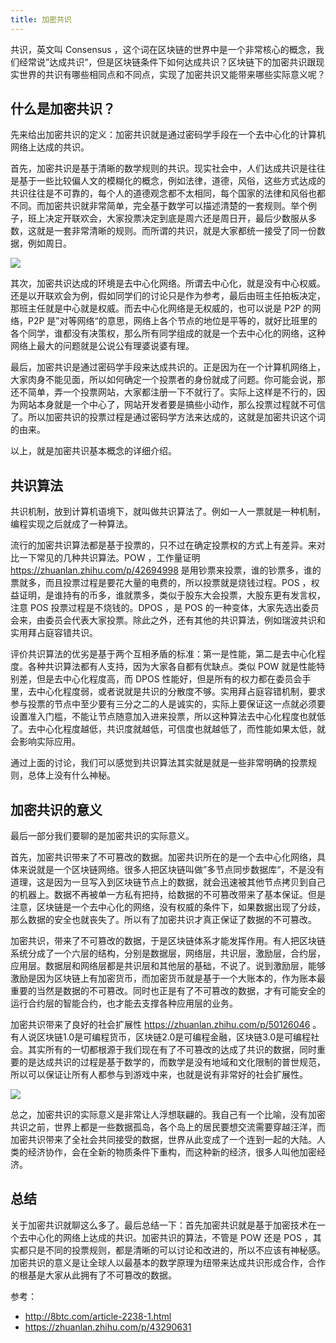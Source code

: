 ```yaml
---
title: 加密共识
---
```


共识，英文叫 Consensus ，这个词在区块链的世界中是一个非常核心的概念，我们经常说”达成共识“，但是区块链条件下如何达成共识？区块链下的加密共识跟现实世界的共识有哪些相同点和不同点，实现了加密共识又能带来哪些实际意义呢？

## 什么是加密共识？

先来给出加密共识的定义：加密共识就是通过密码学手段在一个去中心化的计算机网络上达成的共识。

首先，加密共识是基于清晰的数学规则的共识。现实社会中，人们达成共识是往往是基于一些比较偏人文的模糊化的概念，例如法律，道德，风俗，这些方式达成的共识往往是不可靠的，每个人的道德观念都不太相同，每个国家的法律和风俗也都不同。而加密共识就非常简单，完全基于数学可以描述清楚的一套规则。举个例子，班上决定开联欢会，大家投票决定到底是周六还是周日开，最后少数服从多数，这就是一套非常清晰的规则。而所谓的共识，就是大家都统一接受了同一份数据，例如周日。

![](https://happypeter.github.io/images/2018112301.jpg)

其次，加密共识达成的环境是去中心化网络。所谓去中心化，就是没有中心权威。还是以开联欢会为例，假如同学们的讨论只是作为参考，最后由班主任拍板决定，那班主任就是中心就是权威。而去中心化网络是无权威的，也可以说是 P2P 的网络，P2P 是”对等网络“的意思，网络上各个节点的地位是平等的，就好比班里的各个同学，谁都没有决策权，那么所有同学组成的就是一个去中心化的网络，这种网络上最大的问题就是公说公有理婆说婆有理。


最后，加密共识是通过密码学手段来达成共识的。正是因为在一个计算机网络上，大家肉身不能见面，所以如何确定一个投票者的身份就成了问题。你可能会说，那还不简单，弄一个投票网站，大家都注册一下不就行了。实际上这样是不行的，因为网站本身就是一个中心了，网站开发者要是搞些小动作，那么投票过程就不可信了。所以加密共识的投票过程是通过密码学方法来达成的，这就是加密共识这个词的由来。

以上，就是加密共识基本概念的详细介绍。

## 共识算法

共识机制，放到计算机语境下，就叫做共识算法了。例如一人一票就是一种机制，编程实现之后就成了一种算法。

流行的加密共识算法都是基于投票的，只不过在确定投票权的方式上有差异。来对比一下常见的几种共识算法。POW ，工作量证明 https://zhuanlan.zhihu.com/p/42694998  是用钞票来投票，谁的钞票多，谁的票就多，而且投票过程是要花大量的电费的，所以投票就是烧钱过程。POS ，权益证明，是谁持有的币多，谁就票多，类似于股东大会投票，大股东更有发言权，注意 POS 投票过程是不烧钱的。DPOS ，是 POS 的一种变体，大家先选出委员会来，由委员会代表大家投票。除此之外，还有其他的共识算法，例如瑞波共识和实用拜占庭容错共识。

评价共识算法的优劣是基于两个互相矛盾的标准：第一是性能，第二是去中心化程度。各种共识算法都有人支持，因为大家各自都有优缺点。类似 POW 就是性能特别差，但是去中心化程度高，而 DPOS 性能好，但是所有的权力都在委员会手里，去中心化程度弱，或者说就是共识的分散度不够。实用拜占庭容错机制，要求参与投票的节点中至少要有三分之二的人是诚实的，实际上要保证这一点就必须要设置准入门槛，不能让节点随意加入进来投票，所以这种算法去中心化程度也就低了。去中心化程度越低，共识度就越低，可信度也就越低了，而性能如果太低，就会影响实际应用。

通过上面的讨论，我们可以感觉到共识算法其实就是就是一些非常明确的投票规则，总体上没有什么神秘。

## 加密共识的意义

最后一部分我们要聊的是加密共识的实际意义。

首先，加密共识带来了不可篡改的数据。加密共识所在的是一个去中心化网络，具体来说就是一个区块链网络。很多人把区块链叫做”多节点同步数据库“，不是没有道理，这是因为一旦写入到区块链节点上的数据，就会迅速被其他节点拷贝到自己的机器上。数据不再被单一方私有把持，给数据的不可篡改带来了基本保证。但是注意，区块链是一个去中心化的网络，没有权威的条件下，如果数据出现了分歧，那么数据的安全也就丧失了。所以有了加密共识才真正保证了数据的不可篡改。

加密共识，带来了不可篡改的数据，于是区块链体系才能发挥作用。有人把区块链系统分成了一个六层的结构，分别是数据层，网络层，共识层，激励层，合约层，应用层。数据层和网络层都是共识层和其他层的基础，不说了。说到激励层，能够激励是因为区块链上有加密货币，而加密货币就是基于一个大账本的，作为账本最重要的当然是数据的不可篡改。同时也正是有了不可篡改的数据，才有可能安全的运行合约层的智能合约，也才能去支撑各种应用层的业务。

加密共识带来了良好的社会扩展性 https://zhuanlan.zhihu.com/p/50126046 。有人说区块链1.0是可编程货币，区块链2.0是可编程金融，区块链3.0是可编程社会。其实所有的一切都根源于我们现在有了不可篡改的达成了共识的数据，同时重要的是达成共识的过程是基于数学的，而数学是没有地域和文化限制的普世规范，所以可以保证让所有人都参与到游戏中来，也就是说有非常好的社会扩展性。

![](https://happypeter.github.io/images/2018112302.jpg)

总之，加密共识的实际意义是非常让人浮想联翩的。我自己有一个比喻，没有加密共识之前，世界上都是一些数据孤岛，各个岛上的居民要想交流需要穿越汪洋，而加密共识带来了全社会共同接受的数据，世界从此变成了一个连到一起的大陆。人类的经济协作，会在全新的物质条件下重构，而这种新的经济，很多人叫他加密经济。

## 总结

关于加密共识就聊这么多了。最后总结一下：首先加密共识就是基于加密技术在一个去中心化的网络上达成的共识。加密共识的算法，不管是 POW 还是 POS ，其实都只是不同的投票规则，都是清晰的可以讨论和改进的，所以不应该有神秘感。加密共识的意义是让全球人以最基本的数学原理为纽带来达成共识形成合作，合作的根基是大家从此拥有了不可篡改的数据。

参考：

- http://8btc.com/article-2238-1.html
- https://zhuanlan.zhihu.com/p/43290631
